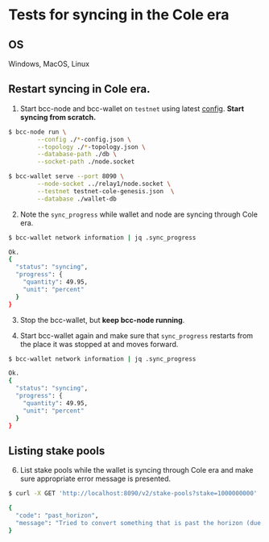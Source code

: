 # Tests for syncing in the Cole era

## OS

Windows, MacOS, Linux

## Restart syncing in Cole era.

1. Start bcc-node and bcc-wallet on `testnet` using latest [config](https://hydra.tbco.io/job/Bcc/tbco-nix/bcc-deployment/latest/download/1/index.html). **Start syncing from scratch.**

```bash
$ bcc-node run \
		--config ./*-config.json \
		--topology ./*-topology.json \
		--database-path ./db \
		--socket-path ./node.socket

$ bcc-wallet serve --port 8090 \
		--node-socket ../relay1/node.socket \
		--testnet testnet-cole-genesis.json  \
		--database ./wallet-db
```

2. Note the `sync_progress` while wallet and node are syncing through Cole era.

```bash
$ bcc-wallet network information | jq .sync_progress

Ok.
{
  "status": "syncing",
  "progress": {
    "quantity": 49.95,
    "unit": "percent"
  }
}
```

3. Stop the bcc-wallet, but **keep bcc-node running**.


4. Start bcc-wallet again and make sure that `sync_progress` restarts from the place it was stopped at and moves forward.

```bash
$ bcc-wallet network information | jq .sync_progress

Ok.
{
  "status": "syncing",
  "progress": {
    "quantity": 49.95,
    "unit": "percent"
  }
}
```

## Listing stake pools


6. List stake pools while the wallet is syncing through Cole era and make sure appropriate error message is presented.

```bash
$ curl -X GET 'http://localhost:8090/v2/stake-pools?stake=1000000000'

{
  "code": "past_horizon",
  "message": "Tried to convert something that is past the horizon (due to uncertainty about the next hard fork). Wait for the node to finish syncing to the hard fork. Depending on the blockchain, this process can take an unknown amount of time."
}
```
